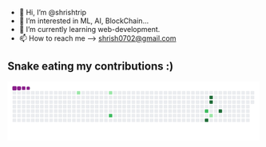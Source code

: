 - 👋 Hi, I’m @shrishtrip
- 👀 I’m interested in ML, AI, BlockChain...
- 🌱 I’m currently learning web-development.
- 📫 How to reach me --> shrish0702@gmail.com

<!---
shrishtrip/shrishtrip is a ✨ special ✨ repository because its `README.md` (this file) appears on your GitHub profile.
You can click the Preview link to take a look at your changes.
- 💞️ I’m looking to collaborate on ...
--->

## Snake eating my contributions :)
![snake gif](https://github.com/shrishtrip/shrishtrip/blob/output/github-contribution-grid-snake.gif)
